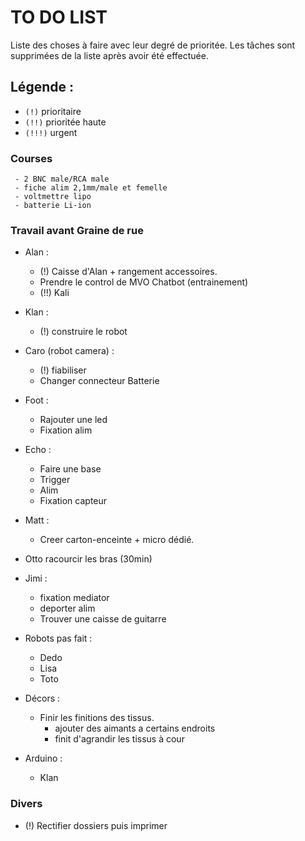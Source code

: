 # TO DO LIST


Liste des choses à faire avec leur degré de prioritée. Les tâches sont supprimées de la liste après avoir été effectuée.

## Légende :

- `(!)` prioritaire
- `(!!)` prioritée haute
- `(!!!)` urgent


### Courses

     - 2 BNC male/RCA male
     - fiche alim 2,1mm/male et femelle
     - voltmettre lipo
     - batterie Li-ion

### Travail avant Graine de rue

- Alan :
    - (!) Caisse d'Alan + rangement accessoires.
    - Prendre le control de MVO Chatbot (entrainement)
    - (!!) Kali
- Klan :
    - (!) construire le robot
- Caro (robot camera) :
    - (!) fiabiliser
    - Changer connecteur Batterie
- Foot :
    - Rajouter une led
    - Fixation alim
- Echo :
    - Faire une base 
    - Trigger
    - Alim
    - Fixation capteur
- Matt :
    - Creer carton-enceinte + micro dédié.
- Otto racourcir les bras (30min)
- Jimi :
    - fixation mediator
    - deporter alim
    - Trouver une caisse de guitarre
- Robots pas fait :
    - Dedo
    - Lisa
    - Toto

- Décors :
    - Finir les finitions des tissus.
        - ajouter des aimants a certains endroits
        - finit d'agrandir les tissus à cour
    
 - Arduino :
    - Klan

### Divers
- (!) Rectifier dossiers puis imprimer
